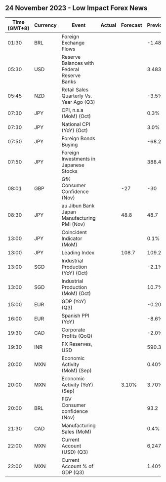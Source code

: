 ## 24 November 2023 - Low Impact Forex News

| Time (GMT+8) | Currency | Event | Actual | Forecast | Previous |
|------|----------|-------|--------|----------|----------|
| 01:30 | BRL | Foreign Exchange Flows |  |  | -1.481B |
| 05:30 | USD | Reserve Balances with Federal Reserve Banks |  |  | 3.483T |
| 05:45 | NZD | Retail Sales Quarterly Vs. Year Ago (Q3) |  |  | -3.5% |
| 07:30 | JPY | CPI, n.s.a (MoM) (Oct) |  |  | 0.3% |
| 07:30 | JPY | National CPI (YoY) (Oct) |  |  | 3.0% |
| 07:50 | JPY | Foreign Bonds Buying |  |  | -68.2B |
| 07:50 | JPY | Foreign Investments in Japanese Stocks |  |  | 388.4B |
| 08:01 | GBP | GfK Consumer Confidence (Nov) |  | -27 | -30 |
| 08:30 | JPY | au Jibun Bank Japan Manufacturing PMI (Nov) |  | 48.8 | 48.7 |
| 13:00 | JPY | Coincident Indicator (MoM) |  |  | 0.1% |
| 13:00 | JPY | Leading Index |  | 108.7 | 109.2 |
| 13:00 | SGD | Industrial Production (YoY) (Oct) |  |  | -2.1% |
| 13:00 | SGD | Industrial Production (MoM) (Oct) |  |  | 10.7% |
| 15:00 | EUR | GDP (YoY) (Q3) |  |  | -0.20% |
| 16:00 | EUR | Spanish PPI (YoY) |  |  | -8.6% |
| 19:30 | CAD | Corporate Profits (QoQ) |  |  | -2.0% |
| 19:30 | INR | FX Reserves, USD |  |  | 590.32B |
| 20:00 | MXN | Economic Activity (MoM) (Sep) |  |  | 0.40% |
| 20:00 | MXN | Economic Activity (YoY) (Sep) |  | 3.10% | 3.70% |
| 20:00 | BRL | FGV Consumer confidence (Nov) |  |  | 93.2 |
| 21:30 | CAD | Manufacturing Sales (MoM) |  |  | 0.4% |
| 22:00 | MXN | Current Account (USD) (Q3) |  |  | 6,247M |
| 22:00 | MXN | Current Account % of GDP (Q3) |  |  | 1.40% |
